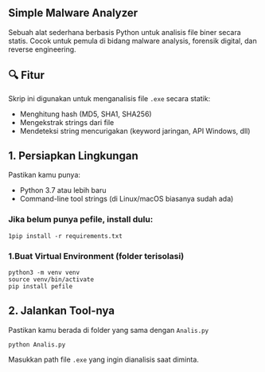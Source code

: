 ## Simple Malware Analyzer

Sebuah alat sederhana berbasis Python untuk analisis file biner secara statis. Cocok untuk pemula di bidang malware analysis, forensik digital, dan reverse engineering.

## 🔍 Fitur

Skrip ini digunakan untuk menganalisis file `.exe` secara statik:
- Menghitung hash (MD5, SHA1, SHA256)
- Mengekstrak strings dari file
- Mendeteksi string mencurigakan (keyword jaringan, API Windows, dll)

 ## 1. Persiapkan Lingkungan
Pastikan kamu punya:
- Python 3.7 atau lebih baru
- Command-line tool strings (di Linux/macOS biasanya sudah ada)
### Jika belum punya pefile, install dulu:
```
1pip install -r requirements.txt

```

### 1.Buat Virtual Environment (folder terisolasi)
```
python3 -m venv venv
source venv/bin/activate
pip install pefile
```

## 2. Jalankan Tool-nya
Pastikan kamu berada di folder yang sama dengan `Analis.py`

```
python Analis.py

```
Masukkan path file `.exe` yang ingin dianalisis saat diminta.

